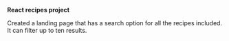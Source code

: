 **React recipes project**

Created a landing page that has a search option for all the recipes included. It can filter up to ten results.
